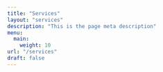 ```yaml
---
title: "Services"
layout: "services"
description: "This is the page meta description"
menu:
  main:
    weight: 10
url: "/services"
draft: false
---
```


